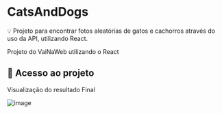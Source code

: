 # CatsAndDogs

💡 Projeto para encontrar fotos aleatórias de gatos e cachorros através do uso da API, utilizando React.
<p>Projeto do VaiNaWeb utilizando o React</p>

## 📁 Acesso ao projeto
<p>Visualização do resultado Final</p>

![image](https://user-images.githubusercontent.com/100879182/190276771-05aaf60b-5baf-48f0-9ccf-b60a9e455429.png)
